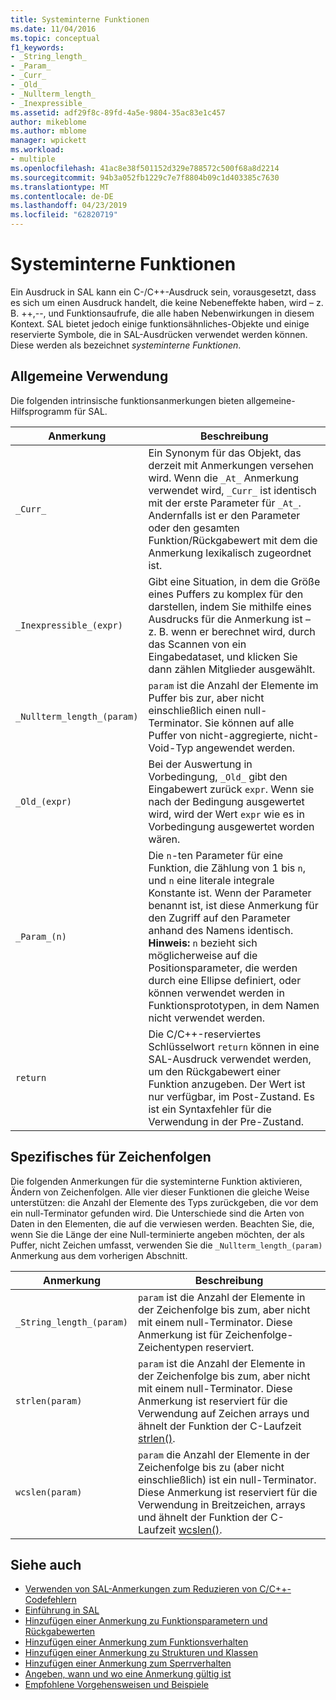 ```yaml
---
title: Systeminterne Funktionen
ms.date: 11/04/2016
ms.topic: conceptual
f1_keywords:
- _String_length_
- _Param_
- _Curr_
- _Old_
- _Nullterm_length_
- _Inexpressible_
ms.assetid: adf29f8c-89fd-4a5e-9804-35ac83e1c457
author: mikeblome
ms.author: mblome
manager: wpickett
ms.workload:
- multiple
ms.openlocfilehash: 41ac8e38f501152d329e788572c500f68a8d2214
ms.sourcegitcommit: 94b3a052fb1229c7e7f8804b09c1d403385c7630
ms.translationtype: MT
ms.contentlocale: de-DE
ms.lasthandoff: 04/23/2019
ms.locfileid: "62820719"
---
```

# <a name="intrinsic-functions"></a>Systeminterne Funktionen
Ein Ausdruck in SAL kann ein C-/C++-Ausdruck sein, vorausgesetzt, dass es sich um einen Ausdruck handelt, die keine Nebeneffekte haben, wird – z. B. ++,--, und Funktionsaufrufe, die alle haben Nebenwirkungen in diesem Kontext.  SAL bietet jedoch einige funktionsähnliches-Objekte und einige reservierte Symbole, die in SAL-Ausdrücken verwendet werden können. Diese werden als bezeichnet *systeminterne Funktionen*.

## <a name="general-purpose"></a>Allgemeine Verwendung
 Die folgenden intrinsische funktionsanmerkungen bieten allgemeine-Hilfsprogramm für SAL.

|Anmerkung|Beschreibung|
|----------------|-----------------|
|`_Curr_`|Ein Synonym für das Objekt, das derzeit mit Anmerkungen versehen wird.  Wenn die `_At_` Anmerkung verwendet wird, `_Curr_` ist identisch mit der erste Parameter für `_At_`.  Andernfalls ist er den Parameter oder den gesamten Funktion/Rückgabewert mit dem die Anmerkung lexikalisch zugeordnet ist.|
|`_Inexpressible_(expr)`|Gibt eine Situation, in dem die Größe eines Puffers zu komplex für den darstellen, indem Sie mithilfe eines Ausdrucks für die Anmerkung ist – z. B. wenn er berechnet wird, durch das Scannen von ein Eingabedataset, und klicken Sie dann zählen Mitglieder ausgewählt.|
|`_Nullterm_length_(param)`|`param` ist die Anzahl der Elemente im Puffer bis zur, aber nicht einschließlich einen null-Terminator. Sie können auf alle Puffer von nicht-aggregierte, nicht-Void-Typ angewendet werden.|
|`_Old_(expr)`|Bei der Auswertung in Vorbedingung, `_Old_` gibt den Eingabewert zurück `expr`.  Wenn sie nach der Bedingung ausgewertet wird, wird der Wert `expr` wie es in Vorbedingung ausgewertet worden wären.|
|`_Param_(n)`|Die `n`-ten Parameter für eine Funktion, die Zählung von 1 bis `n`, und `n` eine literale integrale Konstante ist. Wenn der Parameter benannt ist, ist diese Anmerkung für den Zugriff auf den Parameter anhand des Namens identisch. **Hinweis:** `n` bezieht sich möglicherweise auf die Positionsparameter, die werden durch eine Ellipse definiert, oder können verwendet werden in Funktionsprototypen, in dem Namen nicht verwendet werden.|
|`return`|Die C/C++-reserviertes Schlüsselwort `return` können in eine SAL-Ausdruck verwendet werden, um den Rückgabewert einer Funktion anzugeben.  Der Wert ist nur verfügbar, im Post-Zustand. Es ist ein Syntaxfehler für die Verwendung in der Pre-Zustand.|

## <a name="string-specific"></a>Spezifisches für Zeichenfolgen
 Die folgenden Anmerkungen für die systeminterne Funktion aktivieren, Ändern von Zeichenfolgen. Alle vier dieser Funktionen die gleiche Weise unterstützen: die Anzahl der Elemente des Typs zurückgeben, die vor dem ein null-Terminator gefunden wird. Die Unterschiede sind die Arten von Daten in den Elementen, die auf die verwiesen werden. Beachten Sie, die, wenn Sie die Länge der eine Null-terminierte angeben möchten, der als Puffer, nicht Zeichen umfasst, verwenden Sie die `_Nullterm_length_(param)` Anmerkung aus dem vorherigen Abschnitt.

|Anmerkung|Beschreibung|
|----------------|-----------------|
|`_String_length_(param)`|`param` ist die Anzahl der Elemente in der Zeichenfolge bis zum, aber nicht mit einem null-Terminator. Diese Anmerkung ist für Zeichenfolge-Zeichentypen reserviert.|
|`strlen(param)`|`param` ist die Anzahl der Elemente in der Zeichenfolge bis zum, aber nicht mit einem null-Terminator. Diese Anmerkung ist reserviert für die Verwendung auf Zeichen arrays und ähnelt der Funktion der C-Laufzeit [strlen()](/cpp/c-runtime-library/reference/strlen-wcslen-mbslen-mbslen-l-mbstrlen-mbstrlen-l).|
|`wcslen(param)`|`param` die Anzahl der Elemente in der Zeichenfolge bis zu (aber nicht einschließlich) ist ein null-Terminator. Diese Anmerkung ist reserviert für die Verwendung in Breitzeichen, arrays und ähnelt der Funktion der C-Laufzeit [wcslen()](/cpp/c-runtime-library/reference/strlen-wcslen-mbslen-mbslen-l-mbstrlen-mbstrlen-l).|

## <a name="see-also"></a>Siehe auch

- [Verwenden von SAL-Anmerkungen zum Reduzieren von C/C++-Codefehlern](../code-quality/using-sal-annotations-to-reduce-c-cpp-code-defects.md)
- [Einführung in SAL](../code-quality/understanding-sal.md)
- [Hinzufügen einer Anmerkung zu Funktionsparametern und Rückgabewerten](../code-quality/annotating-function-parameters-and-return-values.md)
- [Hinzufügen einer Anmerkung zum Funktionsverhalten](../code-quality/annotating-function-behavior.md)
- [Hinzufügen einer Anmerkung zu Strukturen und Klassen](../code-quality/annotating-structs-and-classes.md)
- [Hinzufügen einer Anmerkung zum Sperrverhalten](../code-quality/annotating-locking-behavior.md)
- [Angeben, wann und wo eine Anmerkung gültig ist](../code-quality/specifying-when-and-where-an-annotation-applies.md)
- [Empfohlene Vorgehensweisen und Beispiele](../code-quality/best-practices-and-examples-sal.md)